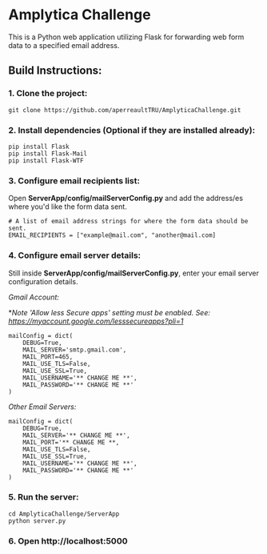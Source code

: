 # Amplytica Challenge 


This is a Python web application utilizing Flask for forwarding web form data to a specified email address. 


## Build Instructions: 


### 1. Clone the project:
```
git clone https://github.com/aperreaultTRU/AmplyticaChallenge.git
```

### 2. Install dependencies (Optional if they are installed already): 
```
pip install Flask
pip install Flask-Mail
pip install Flask-WTF
```
### 3. Configure email recipients list:
Open **ServerApp/config/mailServerConfig.py** and add the address/es where you'd like the form data sent.  

```
# A list of email address strings for where the form data should be sent.
EMAIL_RECIPIENTS = ["example@mail.com", "another@mail.com]
```

### 4. Configure email server details:
Still inside **ServerApp/config/mailServerConfig.py**, enter your email server configuration details.

*Gmail Account:* 

**Note 'Allow less Secure apps' setting must be enabled.
     See: https://myaccount.google.com/lesssecureapps?pli=1*
```
mailConfig = dict(
    DEBUG=True,
    MAIL_SERVER='smtp.gmail.com',
    MAIL_PORT=465,
    MAIL_USE_TLS=False,
    MAIL_USE_SSL=True,
    MAIL_USERNAME='** CHANGE ME **',
    MAIL_PASSWORD='** CHANGE ME **'
)
```
*Other Email Servers:* 
```
mailConfig = dict(
    DEBUG=True,
    MAIL_SERVER='** CHANGE ME **',
    MAIL_PORT='** CHANGE ME **,
    MAIL_USE_TLS=False,
    MAIL_USE_SSL=True,
    MAIL_USERNAME='** CHANGE ME **',
    MAIL_PASSWORD='** CHANGE ME **'
)
```

### 5. Run the server:
```
cd AmplyticaChallenge/ServerApp
python server.py
```

### 6. Open http://localhost:5000
